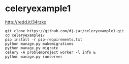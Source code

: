 # celeryexample1

http://redd.it/34rzko

```
git clone https://github.com/dj-jar/celeryexample1.git
cd celeryexample1/
pip install -r pip-requirements.txt
python manage.py makemigrations
python manage.py migrate
celery -A problemproject worker -l info &
python manage.py runserver
```
